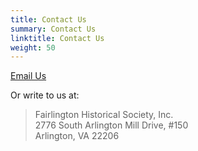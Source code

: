 ```yaml
---
title: Contact Us
summary: Contact Us
linktitle: Contact Us
weight: 50
---
```


[Email Us](mailto:president@fairlingtonhistoricalsociety.org)

Or write to us at:

> Fairlington Historical Society, Inc.<br>
> 2776 South Arlington Mill Drive, #150<br>
> Arlington, VA 22206